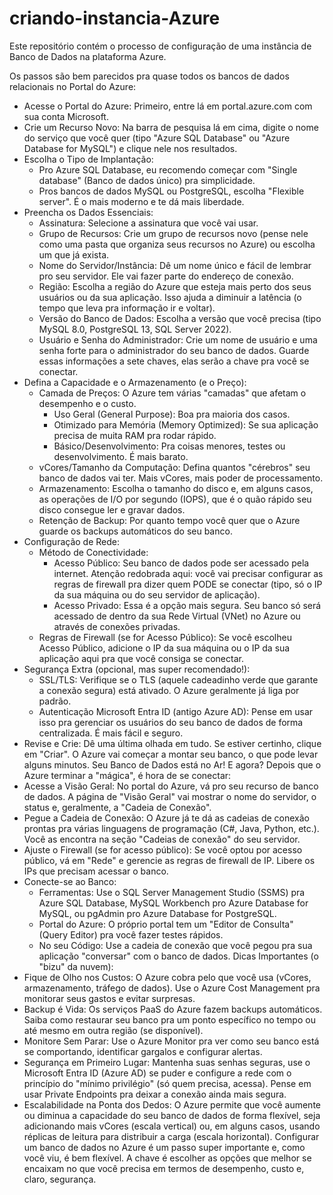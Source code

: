 # criando-instancia-Azure
Este repositório contém o processo de configuração de uma instância de Banco de Dados na plataforma Azure.

Os passos são bem parecidos pra quase todos os bancos de dados relacionais no Portal do Azure:
 * Acesse o Portal do Azure: Primeiro, entre lá em portal.azure.com com sua conta Microsoft.
 * Crie um Recurso Novo: Na barra de pesquisa lá em cima, digite o nome do serviço que você quer (tipo "Azure SQL Database" ou "Azure Database for MySQL") e clique nele nos resultados.
 * Escolha o Tipo de Implantação:
   * Pro Azure SQL Database, eu recomendo começar com "Single database" (Banco de dados único) pra simplicidade.
   * Pros bancos de dados MySQL ou PostgreSQL, escolha "Flexible server". É o mais moderno e te dá mais liberdade.
 * Preencha os Dados Essenciais:
   * Assinatura: Selecione a assinatura que você vai usar.
   * Grupo de Recursos: Crie um grupo de recursos novo (pense nele como uma pasta que organiza seus recursos no Azure) ou escolha um que já exista.
   * Nome do Servidor/Instância: Dê um nome único e fácil de lembrar pro seu servidor. Ele vai fazer parte do endereço de conexão.
   * Região: Escolha a região do Azure que esteja mais perto dos seus usuários ou da sua aplicação. Isso ajuda a diminuir a latência (o tempo que leva pra informação ir e voltar).
   * Versão do Banco de Dados: Escolha a versão que você precisa (tipo MySQL 8.0, PostgreSQL 13, SQL Server 2022).
   * Usuário e Senha do Administrador: Crie um nome de usuário e uma senha forte para o administrador do seu banco de dados. Guarde essas informações a sete chaves, elas serão a chave pra você se conectar.
 * Defina a Capacidade e o Armazenamento (e o Preço):
   * Camada de Preços: O Azure tem várias "camadas" que afetam o desempenho e o custo.
     * Uso Geral (General Purpose): Boa pra maioria dos casos.
     * Otimizado para Memória (Memory Optimized): Se sua aplicação precisa de muita RAM pra rodar rápido.
     * Básico/Desenvolvimento: Pra coisas menores, testes ou desenvolvimento. É mais barato.
   * vCores/Tamanho da Computação: Defina quantos "cérebros" seu banco de dados vai ter. Mais vCores, mais poder de processamento.
   * Armazenamento: Escolha o tamanho do disco e, em alguns casos, as operações de I/O por segundo (IOPS), que é o quão rápido seu disco consegue ler e gravar dados.
   * Retenção de Backup: Por quanto tempo você quer que o Azure guarde os backups automáticos do seu banco.
 * Configuração de Rede:
   * Método de Conectividade:
     * Acesso Público: Seu banco de dados pode ser acessado pela internet. Atenção redobrada aqui: você vai precisar configurar as regras de firewall pra dizer quem PODE se conectar (tipo, só o IP da sua máquina ou do seu servidor de aplicação).
     * Acesso Privado: Essa é a opção mais segura. Seu banco só será acessado de dentro da sua Rede Virtual (VNet) no Azure ou através de conexões privadas.
   * Regras de Firewall (se for Acesso Público): Se você escolheu Acesso Público, adicione o IP da sua máquina ou o IP da sua aplicação aqui pra que você consiga se conectar.
 * Segurança Extra (opcional, mas super recomendado!):
   * SSL/TLS: Verifique se o TLS (aquele cadeadinho verde que garante a conexão segura) está ativado. O Azure geralmente já liga por padrão.
   * Autenticação Microsoft Entra ID (antigo Azure AD): Pense em usar isso pra gerenciar os usuários do seu banco de dados de forma centralizada. É mais fácil e seguro.
 * Revise e Crie: Dê uma última olhada em tudo. Se estiver certinho, clique em "Criar". O Azure vai começar a montar seu banco, o que pode levar alguns minutos.
Seu Banco de Dados está no Ar! E agora?
Depois que o Azure terminar a "mágica", é hora de se conectar:
 * Acesse a Visão Geral: No portal do Azure, vá pro seu recurso de banco de dados. A página de "Visão Geral" vai mostrar o nome do servidor, o status e, geralmente, a "Cadeia de Conexão".
 * Pegue a Cadeia de Conexão: O Azure já te dá as cadeias de conexão prontas pra várias linguagens de programação (C#, Java, Python, etc.). Você as encontra na seção "Cadeias de conexão" do seu servidor.
 * Ajuste o Firewall (se for acesso público): Se você optou por acesso público, vá em "Rede" e gerencie as regras de firewall de IP. Libere os IPs que precisam acessar o banco.
 * Conecte-se ao Banco:
   * Ferramentas: Use o SQL Server Management Studio (SSMS) pra Azure SQL Database, MySQL Workbench pro Azure Database for MySQL, ou pgAdmin pro Azure Database for PostgreSQL.
   * Portal do Azure: O próprio portal tem um "Editor de Consulta" (Query Editor) pra você fazer testes rápidos.
   * No seu Código: Use a cadeia de conexão que você pegou pra sua aplicação "conversar" com o banco de dados.
Dicas Importantes (o "bizu" da nuvem):
 * Fique de Olho nos Custos: O Azure cobra pelo que você usa (vCores, armazenamento, tráfego de dados). Use o Azure Cost Management pra monitorar seus gastos e evitar surpresas.
 * Backup é Vida: Os serviços PaaS do Azure fazem backups automáticos. Saiba como restaurar seu banco pra um ponto específico no tempo ou até mesmo em outra região (se disponível).
 * Monitore Sem Parar: Use o Azure Monitor pra ver como seu banco está se comportando, identificar gargalos e configurar alertas.
 * Segurança em Primeiro Lugar: Mantenha suas senhas seguras, use o Microsoft Entra ID (Azure AD) se puder e configure a rede com o princípio do "mínimo privilégio" (só quem precisa, acessa). Pense em usar Private Endpoints pra deixar a conexão ainda mais segura.
 * Escalabilidade na Ponta dos Dedos: O Azure permite que você aumente ou diminua a capacidade do seu banco de dados de forma flexível, seja adicionando mais vCores (escala vertical) ou, em alguns casos, usando réplicas de leitura para distribuir a carga (escala horizontal).
Configurar um banco de dados no Azure é um passo super importante e, como você viu, é bem flexível. A chave é escolher as opções que melhor se encaixam no que você precisa em termos de desempenho, custo e, claro, segurança.
